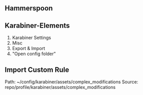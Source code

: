 ## Hammerspoon

## Karabiner-Elements

1. Karabiner Settings
2. Misc
3. Export & Import
4. "Open config folder"

## Import Custom Rule

Path: ~/config/karabiner/assets/complex_modifications
Source: repo/profile/karabiner/assets/complex_modifications
